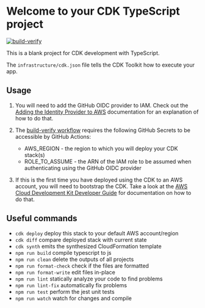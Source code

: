 # Welcome to your CDK TypeScript project

[![build-verify](https://github.com/mpiaria/aws-cdk-typescript-template/actions/workflows/build-verify.yml/badge.svg)](https://github.com/mpiaria/aws-cdk-typescript-template/actions/workflows/build-verify.yml)

This is a blank project for CDK development with TypeScript.

The `infrastructure/cdk.json` file tells the CDK Toolkit how to execute your app.

## Usage

1. You will need to add the GitHub OIDC provider to IAM. Check out the [Adding the Identity Provider to AWS](https://docs.github.com/en/actions/deployment/security-hardening-your-deployments/configuring-openid-connect-in-amazon-web-services#adding-the-identity-provider-to-aws) documentation for an explanation of how to do that.

2. The [build-verify workflow](.github/workflows/build-verify.yml) requires the following GitHub Secrets to be accessible by GitHub Actions:

   - AWS_REGION - the region to which you will deploy your CDK stack(s)
   - ROLE_TO_ASSUME - the ARN of the IAM role to be assumed when authenticating using the GitHub OIDC provider

3. If this is the first time you have deployed using the CDK to an AWS account, you will need to bootstrap the CDK. Take a look at the [AWS Cloud Development Kit Developer Guide](https://docs.aws.amazon.com/cdk/v2/guide/bootstrapping.html) for documentation on how to do that.

## Useful commands

- `cdk deploy` deploy this stack to your default AWS account/region
- `cdk diff` compare deployed stack with current state
- `cdk synth` emits the synthesized CloudFormation template
- `npm run build` compile typescript to js
- `npm run clean` delete the outputs of all projects
- `npm run format-check` check if the files are formatted
- `npm run format-write` edit files in-place
- `npm run lint` statically analyze your code to find problems
- `npm run lint-fix` automatically fix problems
- `npm run test` perform the jest unit tests
- `npm run watch` watch for changes and compile
